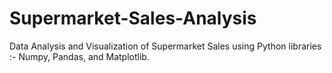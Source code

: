 # Supermarket-Sales-Analysis
Data Analysis and Visualization of Supermarket Sales using Python libraries :- Numpy, Pandas, and Matplotlib.
